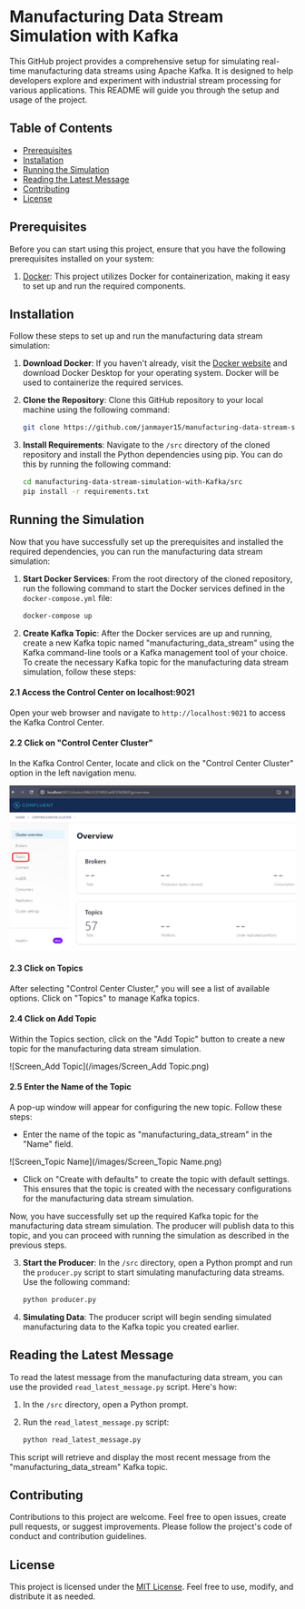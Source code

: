 # Manufacturing Data Stream Simulation with Kafka

This GitHub project provides a comprehensive setup for simulating real-time manufacturing data streams using Apache Kafka. It is designed to help developers explore and experiment with industrial stream processing for various applications. This README will guide you through the setup and usage of the project.

## Table of Contents
- [Prerequisites](#prerequisites)
- [Installation](#installation)
- [Running the Simulation](#running-the-simulation)
- [Reading the Latest Message](#reading-the-latest-message)
- [Contributing](#contributing)
- [License](#license)

## Prerequisites

Before you can start using this project, ensure that you have the following prerequisites installed on your system:

1. [Docker](https://www.docker.com/products/docker-desktop/): This project utilizes Docker for containerization, making it easy to set up and run the required components.

## Installation

Follow these steps to set up and run the manufacturing data stream simulation:

1. **Download Docker**: If you haven't already, visit the [Docker website](https://www.docker.com/products/docker-desktop/) and download Docker Desktop for your operating system. Docker will be used to containerize the required services.

2. **Clone the Repository**: Clone this GitHub repository to your local machine using the following command:

   ```bash
   git clone https://github.com/janmayer15/manufacturing-data-stream-simulation-with-Kafka.git
   ```

3. **Install Requirements**: Navigate to the `/src` directory of the cloned repository and install the Python dependencies using pip. You can do this by running the following command:

   ```bash
   cd manufacturing-data-stream-simulation-with-Kafka/src
   pip install -r requirements.txt
   ```

## Running the Simulation

Now that you have successfully set up the prerequisites and installed the required dependencies, you can run the manufacturing data stream simulation:

1. **Start Docker Services**: From the root directory of the cloned repository, run the following command to start the Docker services defined in the `docker-compose.yml` file:

   ```bash
   docker-compose up
   ```

2. **Create Kafka Topic**: After the Docker services are up and running, create a new Kafka topic named "manufacturing_data_stream" using the Kafka command-line tools or a Kafka management tool of your choice. To create the necessary Kafka topic for the manufacturing data stream simulation, follow these steps:

#### 2.1 Access the Control Center on localhost:9021

Open your web browser and navigate to `http://localhost:9021` to access the Kafka Control Center.

#### 2.2 Click on "Control Center Cluster"

In the Kafka Control Center, locate and click on the "Control Center Cluster" option in the left navigation menu.

![Screen_Topics](/images/Screen_Topics.png)

#### 2.3 Click on Topics

After selecting "Control Center Cluster," you will see a list of available options. Click on "Topics" to manage Kafka topics.

#### 2.4 Click on Add Topic

Within the Topics section, click on the "Add Topic" button to create a new topic for the manufacturing data stream simulation.

![Screen_Add Topic](/images/Screen_Add Topic.png)

#### 2.5 Enter the Name of the Topic

A pop-up window will appear for configuring the new topic. Follow these steps:

- Enter the name of the topic as "manufacturing_data_stream" in the "Name" field.

![Screen_Topic Name](/images/Screen_Topic Name.png)

- Click on "Create with defaults" to create the topic with default settings. This ensures that the topic is created with the necessary configurations for the manufacturing data stream simulation.

Now, you have successfully set up the required Kafka topic for the manufacturing data stream simulation. The producer will publish data to this topic, and you can proceed with running the simulation as described in the previous steps.

3. **Start the Producer**: In the `/src` directory, open a Python prompt and run the `producer.py` script to start simulating manufacturing data streams. Use the following command:

   ```bash
   python producer.py
   ```

4. **Simulating Data**: The producer script will begin sending simulated manufacturing data to the Kafka topic you created earlier.

## Reading the Latest Message

To read the latest message from the manufacturing data stream, you can use the provided `read_latest_message.py` script. Here's how:

1. In the `/src` directory, open a Python prompt.

2. Run the `read_latest_message.py` script:

   ```bash
   python read_latest_message.py
   ```

This script will retrieve and display the most recent message from the "manufacturing_data_stream" Kafka topic.

## Contributing

Contributions to this project are welcome. Feel free to open issues, create pull requests, or suggest improvements. Please follow the project's code of conduct and contribution guidelines.

## License

This project is licensed under the [MIT License](LICENSE). Feel free to use, modify, and distribute it as needed.